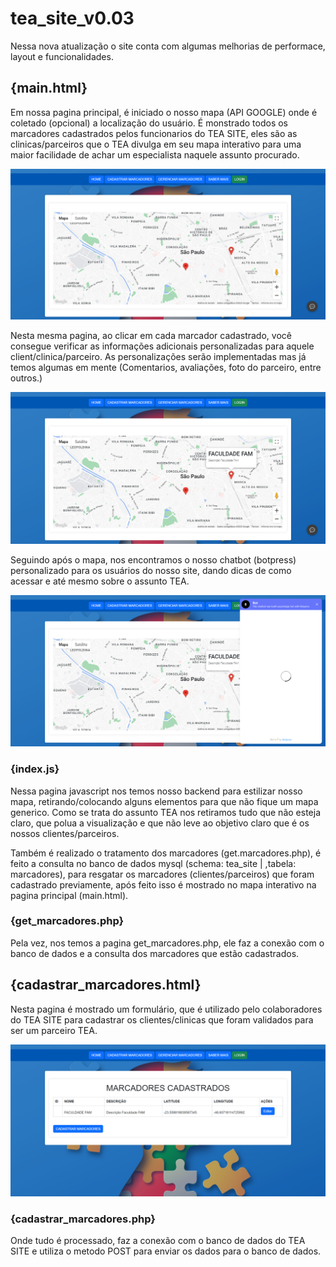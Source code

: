 # tea_site_v0.03
 
 Nessa nova atualização o site conta com algumas melhorias de performace, layout e funcionalidades.

 ## {main.html}
 Em nossa pagina principal, é iniciado o nosso mapa (API GOOGLE) onde é coletado (opcional) a localização do usuário. É monstrado todos os marcadores cadastrados pelos funcionarios do TEA SITE, eles são as clinicas/parceiros que o TEA divulga em seu mapa interativo para uma maior facilidade de achar um especialista naquele assunto procurado.

 ![Alt text](./img/readme.1.png)

 Nesta mesma pagina, ao clicar em cada marcador cadastrado, você consegue verificar as informações adicionais personalizadas para aquele client/clinica/parceiro. As personalizações serão implementadas mas já temos algumas em mente (Comentarios, avaliações, foto do parceiro, entre outros.)

 ![Alt text](./img/readme.2.png)

 Seguindo após o mapa, nos encontramos o nosso chatbot (botpress) personalizado para os usuários do nosso site, dando dicas de como acessar e até mesmo sobre o assunto TEA.

  ![Alt text](./img/readme.3.png)

### {index.js}
Nessa pagina javascript nos temos nosso backend para estilizar nosso mapa, retirando/colocando alguns elementos para que não fique um mapa generico. Como se trata do assunto TEA nos retiramos tudo que não esteja claro, que polua a visualização e que não leve ao objetivo claro que é os nossos clientes/parceiros.

Também é realizado o tratamento dos marcadores (get.marcadores.php), é feito a consulta no banco de dados mysql (schema: tea_site | ,tabela: marcadores), para resgatar os marcadores (clientes/parceiros) que foram cadastrado previamente, após feito isso é mostrado no mapa interativo na pagina principal (main.html).

### {get_marcadores.php}
Pela vez, nos temos a pagina get_marcadores.php, ele faz a conexão com o banco de  dados e a consulta dos marcadores que estão cadastrados.

## {cadastrar_marcadores.html}
Nesta pagina é mostrado um formulário, que é utilizado pelo colaboradores do TEA SITE para cadastrar os clientes/clinicas que foram validados para ser um parceiro TEA.

 ![Alt text](./img/readme.5.png)

### {cadastrar_marcadores.php}
Onde tudo é processado, faz a conexão com o banco de dados do TEA SITE e utiliza o metodo POST para enviar os dados para o banco de dados.



